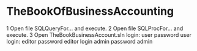 # TheBookOfBusinessAccounting
1 Open file SQLQueryFor... and execute.
2 Open file SQLProcFor... and execute.
3 Open TheBookBusinessAccount.sln
login: user password user
login: editor password editor
login admin password admin
